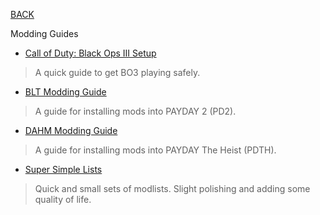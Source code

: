 
[BACK](..)

Modding Guides

- [Call of Duty: Black Ops III Setup](./bo3-setup)
> A quick guide to get BO3 playing safely.
- [BLT Modding Guide](./blt-install)
> A guide for installing mods into PAYDAY 2 (PD2).
- [DAHM Modding Guide](./dahm-install)
> A guide for installing mods into PAYDAY The Heist (PDTH).
- [Super Simple Lists](./super-simple-lists)
> Quick and small sets of modlists. Slight polishing and adding some quality of life.
